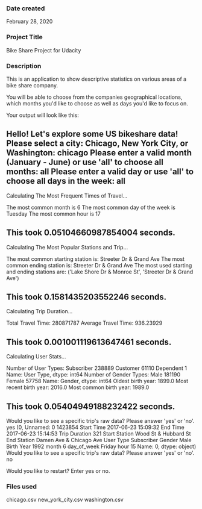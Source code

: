 ### Date created
February 28, 2020

### Project Title
Bike Share Project for Udacity

### Description
This is an application to show descriptive statistics on various areas of a bike share company.  

You will be able to choose from the companies geographical locations, which months you'd like to choose
as well as days you'd like to focus on.

Your output will look like this:

Hello! Let's explore some US bikeshare data!
Please select a city: Chicago, New York City, or Washington: chicago
Please enter a valid month (January - June) or use 'all' to choose all months: all
Please enter a valid day or use 'all' to choose all days in the week: all
----------------------------------------

Calculating The Most Frequent Times of Travel...

The most common month is
 6
The most common day of the week is
 Tuesday
The most common hour is
 17

This took 0.05104660987854004 seconds.
----------------------------------------

Calculating The Most Popular Stations and Trip...

The most common starting station is:
 Streeter Dr & Grand Ave
The most common ending station is:
 Streeter Dr & Grand Ave
The most used starting and ending stations are:
 ('Lake Shore Dr & Monroe St', 'Streeter Dr & Grand Ave')

This took 0.1581435203552246 seconds.
----------------------------------------

Calculating Trip Duration...

Total Travel Time:
 280871787
Average Travel Time:
 936.23929

This took 0.001001119613647461 seconds.
----------------------------------------

Calculating User Stats...

Number of User Types:
 Subscriber    238889
Customer       61110
Dependent          1
Name: User Type, dtype: int64
Number of Gender Types:
 Male      181190
Female     57758
Name: Gender, dtype: int64
Oldest birth year:
 1899.0
Most recent birth year:
 2016.0
Most common birth year:
 1989.0

This took 0.05404949188232422 seconds.
----------------------------------------
Would you like to see a specific trip's raw data? Please answer 'yes' or 'no'. yes
(0, Unnamed: 0                       1423854
Start Time           2017-06-23 15:09:32
End Time             2017-06-23 15:14:53
Trip Duration                        321
Start Station       Wood St & Hubbard St
End Station      Damen Ave & Chicago Ave
User Type                     Subscriber
Gender                              Male
Birth Year                          1992
month                                  6
day_of_week                       Friday
hour                                  15
Name: 0, dtype: object)
Would you like to see a specific trip's raw data? Please answer 'yes' or 'no'. no

Would you like to restart? Enter yes or no.

### Files used
chicago.csv
new_york_city.csv
washington.csv


